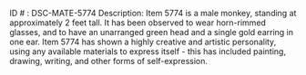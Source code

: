 ID # : DSC-MATE-5774
Description: Item 5774 is a male monkey, standing at approximately 2 feet tall. It has been observed to wear horn-rimmed glasses, and to have an unarranged green head and a single gold earring in one ear. Item 5774 has shown a highly creative and artistic personality, using any available materials to express itself - this has included painting, drawing, writing, and other forms of self-expression.